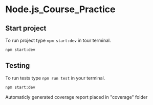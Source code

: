# Node.js_Course_Practice

## Start project 
To run project type `npm start:dev` in tour terminal.

```bash
npm start:dev
```

## Testing
To run tests type `npm run test` in your terminal. 
```bash
npm start:dev
```
Automaticly generated coverage report placed in "coverage" folder